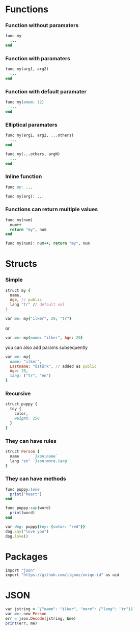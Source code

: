 # Functions

### Function without paramaters
```ruby
func my
  ...
end
```

### Function with paramaters
```ruby
func my(arg1, arg2) 
  ...
end
```

### Function with default paramater
```ruby
func my(anum: 12) 
  ...
end
```

### Elliptical paramaters
```ruby
func my(arg1, arg2, ...others)
  ...
end
```

```ruby
func my(...others, argN)
  ...
end
```

### Inline function
```ruby
func my: ...
```

```ruby
func my(arg): ...
```

### Functions can return multiple values
```ruby
func my(num)
  num++
  return "my", num
end
```

```ruby
func my(num): num++; return "my", num
```

# Structs

### Simple
```ruby
struct my {
  name,
  Age, // public
  lang "tr" // default val
}
```

```ruby
var me: my{"ilker", 20, "tr"}
```
or
```ruby
var me: my{name: "ilker", Age: 20}
```
you can also add params subsequently
```ruby
var me: my{
  name: "ilker",
  Lastname: "öztürk", // added as public
  Age: 20,
  lang: ("tr", "en")
}
```

### Recursive
```ruby
struct puppy {
  toy {
    color,
    weight: 250
  }
}
```

### They can have rules
```ruby
struct Person {
  name      `json:name`
  lang "en" `json:more.lang`
}
```

### They can have methods
```ruby
func puppy:love
  print("heart")
end

func puppy:say(word)
  print(word)
end

var dog: puppy{toy: {color: "red"}}
dog.say("love you")
dog.love()
```

# Packages
```ruby
import "json"
import "https://github.com/ilgooz/uniqe-id" as uid
```

# JSON
```ruby
var jstring = `{"name": "ilker", "more": {"lang": "tr"}}`
var me: new Person
err = json.Decode(jstring, &me)
print(err, me)
```